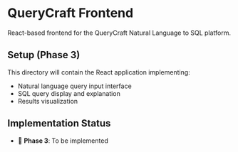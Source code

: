 # QueryCraft Frontend

React-based frontend for the QueryCraft Natural Language to SQL platform.

## Setup (Phase 3)

This directory will contain the React application implementing:
- Natural language query input interface
- SQL query display and explanation
- Results visualization

## Implementation Status

- 🔄 **Phase 3**: To be implemented